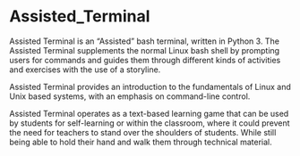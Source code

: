 # Assisted_Terminal

Assisted Terminal is an “Assisted” bash terminal, written in Python 3. The Assisted Terminal supplements the normal Linux bash shell by prompting users for commands and guides them through different kinds of activities and exercises with the use of a storyline. 

Assisted Terminal provides an introduction to the fundamentals of Linux and Unix based systems, with an emphasis on command-line control.

Assisted Terminal operates as a text-based learning game that can be used by students for self-learning or within the classroom, where it could prevent the need for teachers to stand over the shoulders of students. While still being able to hold their hand and walk them through technical material.
